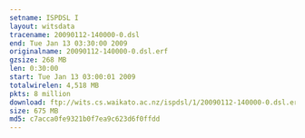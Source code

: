 ```yaml
---
setname: ISPDSL I
layout: witsdata
tracename: 20090112-140000-0.dsl
end: Tue Jan 13 03:30:00 2009
originalname: 20090112-140000-0.dsl.erf
gzsize: 268 MB
len: 0:30:00
start: Tue Jan 13 03:00:01 2009
totalwirelen: 4,518 MB
pkts: 8 million
download: ftp://wits.cs.waikato.ac.nz/ispdsl/1/20090112-140000-0.dsl.erf.gz
size: 675 MB
md5: c7acca0fe9321b0f7ea9c623d6f0ffdd
---
```

